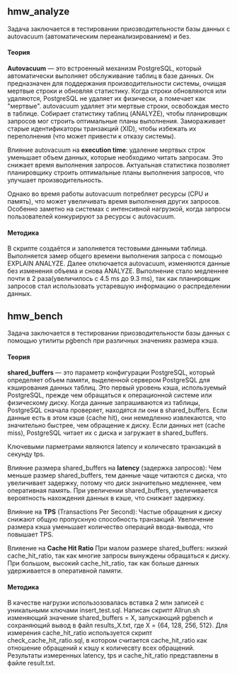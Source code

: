 ## hmw_analyze
Задача заключается в тестировании приозводительности базы данных с autovacuum (автоматическим переанализированием) и без.

#### **Теория**
**Autovacuum** — это встроенный механизм PostgreSQL, который автоматически выполняет обслуживание таблиц в базе данных.
Он предназначен для поддержания производительности системы, очищая мертвые строки и обновляя статистику. Когда строки обновляются или удаляются,
PostgreSQL не удаляет их физически, а помечает как "мертвые". autovacuum удаляет эти мертвые строки, освобождая место в таблице. Собирает статистику
таблиц (ANALYZE), чтобы планировщик запросов мог строить оптимальные планы выполнения. Замораживает старые идентификаторы транзакций (XID),
чтобы избежать их переполнения (что может привести к отказу системы).

Влияние autovacuum на **execution time**: удаление мертвых строк уменьшает объем данных, которые необходимо читать запросам.
Это снижает время выполнения запросов. Актуальная статистика позволяет планировщику строить оптимальные планы выполнения запросов,
что улучшает производительность.

Однако во время работы autovacuum потребляет ресурсы (CPU и память), что может увеличивать время выполнения других запросов. 
Особенно заметно на системах с интенсивной нагрузкой, когда запросы пользователей конкурируют за ресурсы с autovacuum.

#### **Методика**
В скрипте создаётся и заполняется тестовыми данными таблица. Выполняется замер общего времени выполнения запроса с помощью EXPLAIN ANALYZE. 
Далее отключается autovacuum, изменяются данные без изменения объема и снова ANALYZE. Выполнение стало медленнее почти в 2 раза(увеличилось с 4.5 ms до 9.3 ms), так как планировщик запросов стал использовать устаревшую информацию о распределении данных.

## **hmw_bench**
Задача заключается в тестировании приозводительности базы данных с помощью утилиты pgbench при различных значениях размера кэша.

#### **Теория**
**shared_buffers** — это параметр конфигурации PostgreSQL, который определяет объем памяти, выделенной сервером PostgreSQL для кэширования данных таблиц.
Это первый уровень кэша, используемый PostgreSQL, прежде чем обращаться к операционной системе или физическому диску. 
Когда данные запрашиваются из таблицы, PostgreSQL сначала проверяет, находятся ли они в shared_buffers. Если данные есть в этом кэше (cache hit),
они немедленно извлекаются, что значительно быстрее, чем обращение к диску. Если данных нет (cache miss), PostgreSQL читает их с диска и загружает в shared_buffers.

Ключевыми парметрами являются latency и количесвто транзакций в секунду tps.

Влияние размера shared_buffers на **latency** (задержка запросов):
Чем меньше размер shared_buffers, тем данные чаще читаются с диска, что увеличивает задержку, потому что диск значительно медленнее, чем оперативная память. 
При увеличении shared_buffers, увеличивается вероятность нахождения данных в кэше, что снижает задержку.

Влияние на **TPS** (Transactions Per Second):
Частые обращения к диску снижают общую пропускную способность транзакций. Увеличение размера кэша уменьшает количество операций ввода-вывода, что повышает TPS.

Влияение на **Cache Hit Ratio**
При малом размере shared_buffers: низкий cache_hit_ratio, так как многие запросы вынуждены обращаться к диску. При большом, высокий cache_hit_ratio,
так как больше данных удерживается в оперативной памяти.
 
#### **Методика**
В качестве нагрузки использозовалась вставка 2 млн записей с уникальными ключами insert_test.sql. Написан скрипт Allrun.sh изменяющий значение shared_buffers = X, 
запускающий pgbench и сохраняющий вывод в файл results_X.txt, где X = {64, 128, 256, 512}. Для измерения cache_hit_ratio используется 
скрипт check_cache_hit_ratio.sql, в котором считается cache_hit_ratio как отношение обращений к кэшу к количесвту всех обращений.
Результаты измеренных latency, tps и cache_hit_ratio представлены в файле result.txt. 
